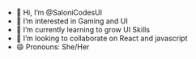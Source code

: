 - 👋 Hi, I’m @SaloniCodesUI
- 👀 I’m interested in Gaming and UI
- 🌱 I’m currently learning to grow UI Skills
- 💞️ I’m looking to collaborate on React and javascript
- 😄 Pronouns: She/Her

<!---
SaloniCodesUI/SaloniCodesUI is a ✨ special ✨ repository because its `README.md` (this file) appears on your GitHub profile.
You can click the Preview link to take a look at your changes.
--->
